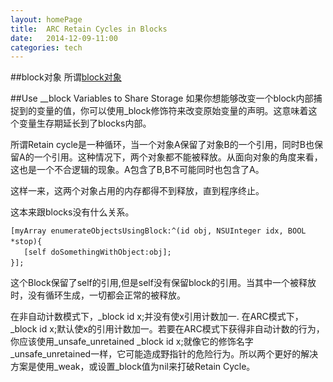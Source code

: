 ```yaml
---
layout: homePage  
title:  ARC Retain Cycles in Blocks  
date:   2014-12-09-11:00  
categories: tech  
---  
```

##block对象
所谓[block对象](https://developer.apple.com/library/mac/documentation/General/Conceptual/DevPedia-CocoaCore/Block.html)


##Use __block Variables to Share Storage
如果你想能够改变一个block内部捕捉到的变量的值，你可以使用_block修饰符来改变原始变量的声明。这意味着这个变量生存期延长到了blocks内部。


所谓Retain cycle是一种循环，当一个对象A保留了对象B的一个引用，同时B也保留A的一个引用。这种情况下，两个对象都不能被释放。从面向对象的角度来看，这也是一个不合逻辑的现象。A包含了B,B不可能同时也包含了A。  

这样一来，这两个对象占用的内存都得不到释放，直到程序终止。  

这本来跟blocks没有什么关系。　　

	[myArray enumerateObjectsUsingBlock:^(id obj, NSUInteger idx, BOOL *stop){　　
	   [self doSomethingWithObject:obj];　　
	}];　　

这个Block保留了self的引用,但是self没有保留block的引用。当其中一个被释放时，没有循环生成，一切都会正常的被释放。  

在非自动计数模式下，_block id x;并没有使x引用计数加一. 在ARC模式下，_block id x;默认使x的引用计数加一。若要在ARC模式下获得非自动计数的行为，你应该使用_unsafe_unretained _block id x;就像它的修饰名字_unsafe_unretained一样，它可能造成野指针的危险行为。所以两个更好的解决方案是使用_weak，或设置_block值为nil来打破Retain Cycle。　　
